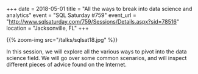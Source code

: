 +++
date = 2018-05-01
title = "All the ways to break into data science and analytics"
event = "SQL Saturday #759"
event_url = "http://www.sqlsaturday.com/759/Sessions/Details.aspx?sid=78516"
location = "Jacksonville, FL"
+++

{{% zoom-img src="/talks/sqlsat18.jpg" %}}

In this session, we will explore all the various ways to pivot into the data science field. We will go over some common scenarios, and will inspect different pieces of advice found on the Internet.
